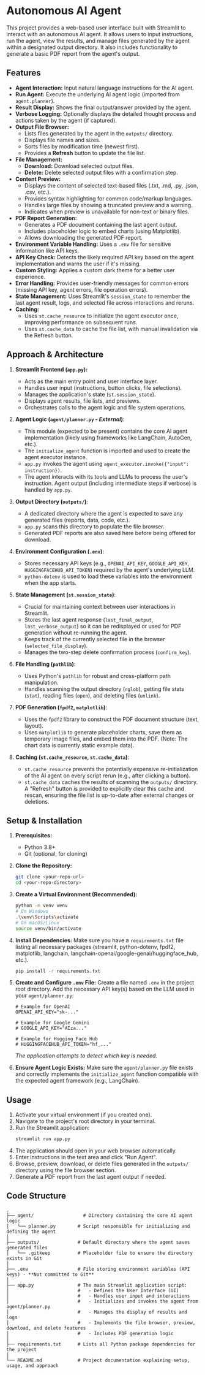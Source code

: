 # Autonomous AI Agent

This project provides a web-based user interface built with Streamlit to interact with an autonomous AI agent. It allows users to input instructions, run the agent, view the results, and manage files generated by the agent within a designated output directory. It also includes functionality to generate a basic PDF report from the agent's output.

## Features

*   **Agent Interaction:** Input natural language instructions for the AI agent.
*   **Run Agent:** Execute the underlying AI agent logic (imported from `agent.planner`).
*   **Result Display:** Shows the final output/answer provided by the agent.
*   **Verbose Logging:** Optionally displays the detailed thought process and actions taken by the agent (if captured).
*   **Output File Browser:**
    *   Lists files generated by the agent in the `outputs/` directory.
    *   Displays file names and sizes.
    *   Sorts files by modification time (newest first).
    *   Provides a **Refresh** button to update the file list.
*   **File Management:**
    *   **Download:** Download selected output files.
    *   **Delete:** Delete selected output files with a confirmation step.
*   **Content Preview:**
    *   Displays the content of selected text-based files (.txt, .md, .py, .json, .csv, etc.).
    *   Provides syntax highlighting for common code/markup languages.
    *   Handles large files by showing a truncated preview and a warning.
    *   Indicates when preview is unavailable for non-text or binary files.
*   **PDF Report Generation:**
    *   Generates a PDF document containing the last agent output.
    *   Includes placeholder logic to embed charts (using Matplotlib).
    *   Allows downloading the generated PDF report.
*   **Environment Variable Handling:** Uses a `.env` file for sensitive information like API keys.
*   **API Key Check:** Detects the likely required API key based on the agent implementation and warns the user if it's missing.
*   **Custom Styling:** Applies a custom dark theme for a better user experience.
*   **Error Handling:** Provides user-friendly messages for common errors (missing API key, agent errors, file operation errors).
*   **State Management:** Uses Streamlit's `session_state` to remember the last agent result, logs, and selected file across interactions and reruns.
*   **Caching:**
    *   Uses `st.cache_resource` to initialize the agent executor once, improving performance on subsequent runs.
    *   Uses `st.cache_data` to cache the file list, with manual invalidation via the Refresh button.

## Approach & Architecture

1.  **Streamlit Frontend (`app.py`):**
    *   Acts as the main entry point and user interface layer.
    *   Handles user input (instructions, button clicks, file selections).
    *   Manages the application's state (`st.session_state`).
    *   Displays agent results, file lists, and previews.
    *   Orchestrates calls to the agent logic and file system operations.

2.  **Agent Logic (`agent/planner.py` - *External*)**:
    *   This module (expected to be present) contains the core AI agent implementation (likely using frameworks like LangChain, AutoGen, etc.).
    *   The `initialize_agent` function is imported and used to create the agent executor instance.
    *   `app.py` invokes the agent using `agent_executor.invoke({"input": instruction})`.
    *   The agent interacts with its tools and LLMs to process the user's instruction. Agent output (including intermediate steps if verbose) is handled by `app.py`.

3.  **Output Directory (`outputs/`)**:
    *   A dedicated directory where the agent is expected to save any generated files (reports, data, code, etc.).
    *   `app.py` scans this directory to populate the file browser.
    *   Generated PDF reports are also saved here before being offered for download.

4.  **Environment Configuration (`.env`)**:
    *   Stores necessary API keys (e.g., `OPENAI_API_KEY`, `GOOGLE_API_KEY`, `HUGGINGFACEHUB_API_TOKEN`) required by the agent's underlying LLM.
    *   `python-dotenv` is used to load these variables into the environment when the app starts.

5.  **State Management (`st.session_state`)**:
    *   Crucial for maintaining context between user interactions in Streamlit.
    *   Stores the last agent response (`last_final_output`, `last_verbose_output`) so it can be redisplayed or used for PDF generation without re-running the agent.
    *   Keeps track of the currently selected file in the browser (`selected_file_display`).
    *   Manages the two-step delete confirmation process (`confirm_key`).

6.  **File Handling (`pathlib`)**:
    *   Uses Python's `pathlib` for robust and cross-platform path manipulation.
    *   Handles scanning the output directory (`rglob`), getting file stats (`stat`), reading files (`open`), and deleting files (`unlink`).

7.  **PDF Generation (`fpdf2`, `matplotlib`)**:
    *   Uses the `fpdf2` library to construct the PDF document structure (text, layout).
    *   Uses `matplotlib` to generate placeholder charts, save them as temporary image files, and embed them into the PDF. (Note: The chart data is currently static example data).

8.  **Caching (`st.cache_resource`, `st.cache_data`)**:
    *   `st.cache_resource` prevents the potentially expensive re-initialization of the AI agent on every script rerun (e.g., after clicking a button).
    *   `st.cache_data` caches the results of scanning the `outputs/` directory. A "Refresh" button is provided to explicitly clear this cache and rescan, ensuring the file list is up-to-date after external changes or deletions.

## Setup & Installation

1.  **Prerequisites:**
    *   Python 3.8+
    *   Git (optional, for cloning)

2.  **Clone the Repository:**
    ```bash
    git clone <your-repo-url>
    cd <your-repo-directory>
    ```

3.  **Create a Virtual Environment (Recommended):**
    ```bash
    python -m venv venv
    # On Windows
    .\venv\Scripts\activate
    # On macOS/Linux
    source venv/bin/activate
    ```

4.  **Install Dependencies:**
    Make sure you have a `requirements.txt` file listing all necessary packages (streamlit, python-dotenv, fpdf2, matplotlib, langchain, langchain-openai/google-genai/huggingface_hub, etc.).
    ```bash
    pip install -r requirements.txt
    ```

5.  **Create and Configure `.env` File:**
    Create a file named `.env` in the project root directory. Add the necessary API key(s) based on the LLM used in your `agent/planner.py`:
    ```dotenv
    # Example for OpenAI
    OPENAI_API_KEY="sk-..."

    # Example for Google Gemini
    # GOOGLE_API_KEY="AIza..."

    # Example for Hugging Face Hub
    # HUGGINGFACEHUB_API_TOKEN="hf_..."
    ```
    *The application attempts to detect which key is needed.*

6.  **Ensure Agent Logic Exists:**
    Make sure the `agent/planner.py` file exists and correctly implements the `initialize_agent` function compatible with the expected agent framework (e.g., LangChain).

## Usage

1.  Activate your virtual environment (if you created one).
2.  Navigate to the project's root directory in your terminal.
3.  Run the Streamlit application:
    ```bash
    streamlit run app.py
    ```
4.  The application should open in your web browser automatically.
5.  Enter instructions in the text area and click "Run Agent".
6.  Browse, preview, download, or delete files generated in the `outputs/` directory using the file browser section.
7.  Generate a PDF report from the last agent output if needed.

## Code Structure

```plaintext
.
├── agent/                  # Directory containing the core AI agent logic
│   └── planner.py        # Script responsible for initializing and defining the agent
│
├── outputs/              # Default directory where the agent saves generated files
│   └── .gitkeep          # Placeholder file to ensure the directory exists in Git
│
├── .env                  # File storing environment variables (API keys) - **Not committed to Git**
│
├── app.py                # The main Streamlit application script:
│                         #   - Defines the User Interface (UI)
│                         #   - Handles user input and interactions
│                         #   - Initializes and invokes the agent from agent/planner.py
│                         #   - Manages the display of results and logs
│                         #   - Implements the file browser, preview, download, and delete features
│                         #   - Includes PDF generation logic
│
├── requirements.txt      # Lists all Python package dependencies for the project
│
└── README.md             # Project documentation explaining setup, usage, and approach


